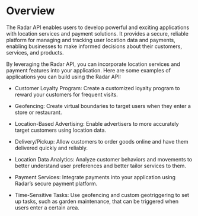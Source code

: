 # Overview

The Radar API enables users to develop powerful and exciting applications with location services and payment solutions. It provides a secure, reliable platform for managing and tracking user location data and payments, enabling businesses to make informed decisions about their customers, services, and products.

By leveraging the Radar API, you can incorporate location services and payment features into your application. Here are some examples of applications you can build using the Radar API:

- Customer Loyalty Program: Create a customized loyalty program to reward your customers for frequent visits.

- Geofencing: Create virtual boundaries to target users when they enter a store or restaurant.

- Location-Based Advertising: Enable advertisers to more accurately target customers using location data.

- Delivery/Pickup: Allow customers to order goods online and have them delivered quickly and reliably.

- Location Data Analytics: Analyze customer behaviors and movements to better understand user preferences and better tailor services to them.

- Payment Services: Integrate payments into your application using Radar’s secure payment platform.

- Time-Sensitive Tasks: Use geofencing and custom geotriggering to set up tasks, such as garden maintenance, that can be triggered when users enter a certain area.
